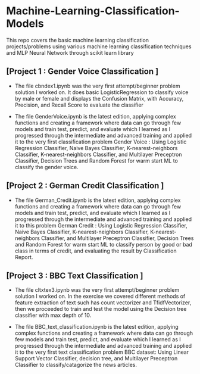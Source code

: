 # Machine-Learning-Classification-Models
This repo covers the basic machine learning classification  projects/problems using various machine learning classification techniques and MLP Neural Network through scikit learn library

## [Project 1 : Gender Voice Classification ]
* The file cbndex1.ipynb was the very first attempt/beginner problem solution I worked on. It does basic LogisticRegression to classify voice by male or female and displays the Confusion Matrix, with Accuracy, Precision, and Recall Score to evaluate the classifier  

* The file GenderVoice.ipynb is the latest edition, applying complex functions and creating a framework where data can go through few models and train test, predict, and evaluate which I learned as I progressed through the intermediate and advanced training and applied it to the very first classification problem Gender Voice : Using Logistic Regression Classifier, Naive Bayes Classifier, K-nearest-neighbors Classifier, K-nearest-neighbors Classifier, and Multilayer Preceptron Classifier, Decision Trees and Random Forest for warm start ML to classify the gender voice. 

## [Project 2 : German Credit Classification ]

* The file German_Credit.ipynb is the latest edition, applying complex functions and creating a framework where data can go through few models and train test, predict, and evaluate which I learned as I progressed through the intermediate and advanced training and applied it to this problem German Credit : Using Logistic Regression Classifier, Naive Bayes Classifier, K-nearest-neighbors Classifier, K-nearest-neighbors Classifier, and Multilayer Preceptron Classifier, Decision Trees and Random Forest for warm start ML to classify person by good or bad class in terms of credit, and evaluating the result by Classification Report. 


## [Project 3 : BBC Text Classification ]
* The file cltxtex3.ipynb  was the very first attempt/beginner problem solution I worked on. In the exercise we covered different methods of feature extraction of text such has count vectorizer and TfidfVectorizer, then we proceeded to train and test the model using the Decision tree classifier with max depth of 10.

* The file BBC_text_classification.ipynb is the latest edition, applying complex functions and creating a framework where data can go through few models and train test, predict, and evaluate which I learned as I progressed through the intermediate and advanced training and applied it to the very first  text classification problem BBC dataset: Using Linear Support Vector Classifier, decision tree, and Multilayer Preceptron Classifier to classify/catagorize the news articles. 
